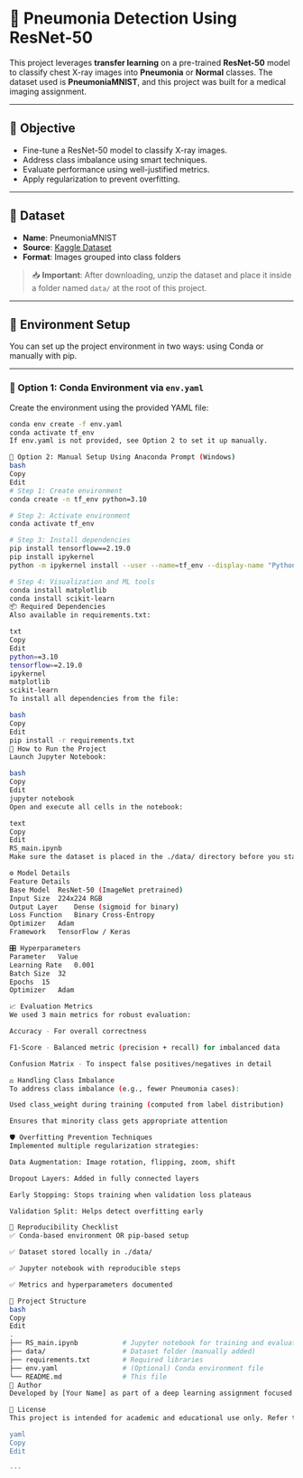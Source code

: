 # 🧠 Pneumonia Detection Using ResNet-50

This project leverages **transfer learning** on a pre-trained **ResNet-50** model to classify chest X-ray images into **Pneumonia** or **Normal** classes. The dataset used is **PneumoniaMNIST**, and this project was built for a medical imaging assignment.

---

## 📌 Objective

- Fine-tune a ResNet-50 model to classify X-ray images.
- Address class imbalance using smart techniques.
- Evaluate performance using well-justified metrics.
- Apply regularization to prevent overfitting.

---

## 📁 Dataset

- **Name**: PneumoniaMNIST  
- **Source**: [Kaggle Dataset](https://www.kaggle.com/datasets/rijulshr/pneumoniamnist/data)  
- **Format**: Images grouped into class folders

> 📥 **Important**: After downloading, unzip the dataset and place it inside a folder named `data/` at the root of this project.

---

## 🔧 Environment Setup

You can set up the project environment in two ways: using Conda or manually with pip.

---

### 🧪 Option 1: Conda Environment via `env.yaml`

Create the environment using the provided YAML file:

```bash
conda env create -f env.yaml
conda activate tf_env
If env.yaml is not provided, see Option 2 to set it up manually.

🧪 Option 2: Manual Setup Using Anaconda Prompt (Windows)
bash
Copy
Edit
# Step 1: Create environment
conda create -n tf_env python=3.10

# Step 2: Activate environment
conda activate tf_env

# Step 3: Install dependencies
pip install tensorflow==2.19.0
pip install ipykernel
python -m ipykernel install --user --name=tf_env --display-name "Python (tf_env)"

# Step 4: Visualization and ML tools
conda install matplotlib
conda install scikit-learn
📦 Required Dependencies
Also available in requirements.txt:

txt
Copy
Edit
python==3.10
tensorflow==2.19.0
ipykernel
matplotlib
scikit-learn
To install all dependencies from the file:

bash
Copy
Edit
pip install -r requirements.txt
🚀 How to Run the Project
Launch Jupyter Notebook:

bash
Copy
Edit
jupyter notebook
Open and execute all cells in the notebook:

text
Copy
Edit
RS_main.ipynb
Make sure the dataset is placed in the ./data/ directory before you start.

⚙️ Model Details
Feature	Details
Base Model	ResNet-50 (ImageNet pretrained)
Input Size	224x224 RGB
Output Layer	Dense (sigmoid for binary)
Loss Function	Binary Cross-Entropy
Optimizer	Adam
Framework	TensorFlow / Keras

🎛️ Hyperparameters
Parameter	Value
Learning Rate	0.001
Batch Size	32
Epochs	15
Optimizer	Adam

📈 Evaluation Metrics
We used 3 main metrics for robust evaluation:

Accuracy - For overall correctness

F1-Score - Balanced metric (precision + recall) for imbalanced data

Confusion Matrix - To inspect false positives/negatives in detail

⚖️ Handling Class Imbalance
To address class imbalance (e.g., fewer Pneumonia cases):

Used class_weight during training (computed from label distribution)

Ensures that minority class gets appropriate attention

🛡️ Overfitting Prevention Techniques
Implemented multiple regularization strategies:

Data Augmentation: Image rotation, flipping, zoom, shift

Dropout Layers: Added in fully connected layers

Early Stopping: Stops training when validation loss plateaus

Validation Split: Helps detect overfitting early

🧪 Reproducibility Checklist
✅ Conda-based environment OR pip-based setup

✅ Dataset stored locally in ./data/

✅ Jupyter notebook with reproducible steps

✅ Metrics and hyperparameters documented

📂 Project Structure
bash
Copy
Edit
.
├── RS_main.ipynb           # Jupyter notebook for training and evaluation
├── data/                   # Dataset folder (manually added)
├── requirements.txt        # Required libraries
├── env.yaml                # (Optional) Conda environment file
└── README.md               # This file
👤 Author
Developed by [Your Name] as part of a deep learning assignment focused on medical image classification.

📜 License
This project is intended for academic and educational use only. Refer to the original dataset's license for reuse permissions.

yaml
Copy
Edit

---
